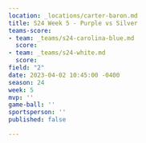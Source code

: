 ```yaml
---
location: _locations/carter-baron.md
title: S24 Week 5 - Purple vs Silver
teams-score:
- team: _teams/s24-carolina-blue.md
  score: 
- team: _teams/s24-white.md
  score: 
field: "2"
date: 2023-04-02 10:45:00 -0400
season: 24
week: 5
mvp: ''
game-ball: ''
sportsperson: ''
published: false

---
```

